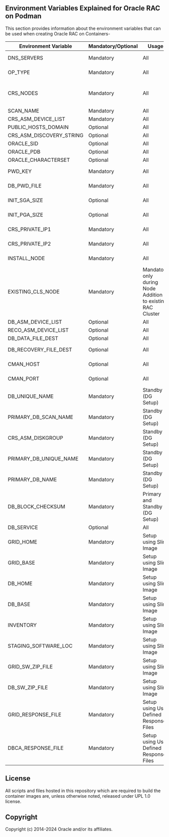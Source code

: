 ## Environment Variables Explained for Oracle RAC on Podman

This section provides information about the environment variables that can be used when creating Oracle RAC on Containers-

| Environment Variable     | Mandatory/Optional | Usage      | Description                                                  |
|--------------------------|---------------------|------------|--------------------------------------------------------------|
| DNS_SERVERS              | Mandatory           | All      | Specify the comma-separated list of DNS server IP addresses where both Oracle RAC nodes are resolved. |
| OP_TYPE                  | Mandatory           | All    | Specify the operation type. It can accept setuprac/setupgrid/addgridnode/racaddnode/setupracstandby. |
| CRS_NODES                | Mandatory           | All      | Specify the CRS nodes in the format pubhost:pubhost1,viphost:viphost1;pubhost:pubhost2,viphost:viphost2. You can add as many hosts separated by semicolon. publhost and viphost are separated by comma. |
| SCAN_NAME                | Mandatory           | All      | Specify the SCAN name.                                        |
| CRS_ASM_DEVICE_LIST      | Mandatory           | All      | Specify the ASM disk lists.                                   |
| PUBLIC_HOSTS_DOMAIN      | Optional            | All      | Specify public domain where RAC Containers are resolving to.                           |
| CRS_ASM_DISCOVERY_STRING | Optional           | All      | Specify the discovery string for ASM.                        |
| ORACLE_SID               | Optional            | All      | Default value set to ORCLCDB.                                 |
| ORACLE_PDB               | Optional            | All      | Default value set to ORCLPDB.                                 |
| ORACLE_CHARACTERSET      | Optional            | All      | Default value set to AL32UTF8.                                |
| PWD_KEY            | Mandatory           | All      | Pass the podman secret name for the key used while generating podman secrets.Default set to keysecret |
| DB_PWD_FILE            | Mandatory           | All      | Pass the podman secret name for the Oracle RAC Database to be used while generating podman secrets. Default set to pwdsecret |
| INIT_SGA_SIZE            | Optional            | All      | Set this environment variable when you want to set the size of SGA for RAC containers. |
| INIT_PGA_SIZE            | Optional            | All      | Set this environment variable when you want to set the size of PGA for RAC containers. |
| CRS_PRIVATE_IP1          | Mandatory            | All      | Set this environment variable when you want to set the private IP for the first private network for RAC container. |
| CRS_PRIVATE_IP2          | Mandatory            | All      | Set this environment variable when you want to set the private IP for the second private network for RAC container. |
| INSTALL_NODE             | Mandatory           | All      | Set this environment variable to the new Oracle node where the actual RAC cluster installation will happen. e.g., racnodep1/racnodep3 etc. |
| EXISTING_CLS_NODE        | Mandatory           | Mandatory only during Node Addition to existing RAC Cluster      | This is set during addition of node to Existing RAC Cluster. Set this environment variable to existing Oracle RAC node e.g., racnodep1, racnodep2. |
| DB_ASM_DEVICE_LIST       | Optional           | All      | Comma-separated list of ASM disk names with their full paths               |
| RECO_ASM_DEVICE_LIST     | Optional           | All      | Comma-separated list of ASM disk names with their full paths               |
| DB_DATA_FILE_DEST        | Optional           | All      | Name of the diskgroup where database data files will be stored             |
| DB_RECOVERY_FILE_DEST    | Optional           | All      | Name of the diskgroup where database recovery files (archivelogs) will be stored |
| CMAN_HOST                | Optional            | All      | Specify the host for Oracle Connection Manager (CMAN). Default value is set to racnodepc1-cman. |
| CMAN_PORT                | Optional            | All      | Specify the port for Oracle Connection Manager (CMAN). Default port is set to 1521. |
| DB_UNIQUE_NAME           | Mandatory           | Standby (DG Setup)    | Specify the unique name for the standby database.                 |
| PRIMARY_DB_SCAN_NAME     | Mandatory           | Standby (DG Setup)    | Specify the SCAN name of the primary database.                    |
| CRS_ASM_DISKGROUP        | Mandatory           | Standby (DG Setup)    | Specify the ASM diskgroup for the standby database.               |
| PRIMARY_DB_UNIQUE_NAME   | Mandatory           | Standby (DG Setup)    | Specify the unique name of the primary database.                  |
| PRIMARY_DB_NAME          | Mandatory           | Standby (DG Setup)    | Specify the name of the primary database.                         |
| DB_BLOCK_CHECKSUM        | Mandatory           | Primary and Standby (DG Setup)    | Specify the type of DB block checksum to use.                    |
| DB_SERVICE               | Optional            | All      | Specify the database service. Format: service:soepdb.               |
| GRID_HOME                | Mandatory           | Setup using Slim Image | Path to Oracle Grid Infrastructure home directory. Default value is `/u01/app/21c/grid`.                                                                                                                                                         |
| GRID_BASE                | Mandatory           | Setup using Slim Image | Path to the base directory of Oracle Grid Infrastructure. Default value is `/u01/app/grid`.                                                                                                                                  |
| DB_HOME                  | Mandatory           | Setup using Slim Image | Path to Oracle Database home directory. Default value is `/u01/app/oracle/product/21c/dbhome_1`.                                                                                                                                       |
| DB_BASE                  | Mandatory           | Setup using Slim Image | Path to the base directory of Oracle Database. Default value is `/u01/app/oracle`.                                                                                                                                       |
| INVENTORY                | Mandatory           | Setup using Slim Image | Path to the Oracle Inventory directory. Default value is `/u01/app/oraInventory`.                                                                                                                                    |
| STAGING_SOFTWARE_LOC     | Mandatory           | Setup using Slim Image | Location where the Oracle software zip files are staged. Default value is `/scratch/software/21c/goldimages/240308`.                                                                                                                                      |
| GRID_SW_ZIP_FILE         | Mandatory           | Setup using Slim Image | Name of the Oracle Grid Infrastructure software zip file. Default value is `LINUX.X64_213000_grid_home.zip`.                                                                                                                                    |
| DB_SW_ZIP_FILE           | Mandatory           | Setup using Slim Image | Name of the Oracle Database software zip file. Default value is `LINUX.X64_213000_db_home.zip`.                                                                                                                                    |
| GRID_RESPONSE_FILE       | Mandatory           | Setup using User Defined Response Files | Path to the Oracle Grid Infrastructure response file. Default value is `/tmp/grid_21c.rsp`.                                                                                                                                    |
| DBCA_RESPONSE_FILE       | Mandatory           | Setup using User Defined Response Files | Path to the Oracle Database Configuration Assistant (DBCA) response file. Default value is `/tmp/dbca_21c.rsp`.                                                                                                                                    |

## License

All scripts and files hosted in this repository which are required to build the container  images are, unless otherwise noted, released under UPL 1.0 license.

## Copyright

Copyright (c) 2014-2024 Oracle and/or its affiliates.